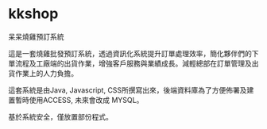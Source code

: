 # kkshop

呆呆燒雞預訂系統

這是一套燒雞批發預訂系統，透過資訊化系統提升訂單處理效率，簡化夥伴們的下單流程及工廠端的出貨作業，增強客戶服務與業績成長。減輕總部在訂單管理及出貨作業上的人力負擔。

這套系統是由Java, Javascript, CSS所撰寫出來，後端資料庫為了方便佈署及建置暫時使用ACCESS, 未來會改成 MYSQL。

基於系統安全，僅放置部份程式。
